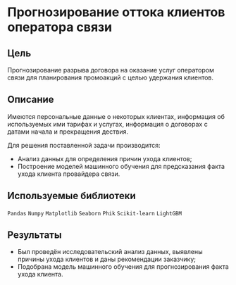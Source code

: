 # Прогнозирование оттока клиентов оператора связи

## Цель

Прогнозирование разрыва договора на оказание услуг оператором связи для планирования промоакций с целью удержания клиентов.

## Описание

Имеются персональные данные о некоторых клиентах, информация об используемых ими тарифах и услугах, информация о договорах с датами начала и прекращения дествия.

Для решения поставленной задачи производится:
* Анализ данных для определения причин ухода клиентов;
* Построение моделей машинного обучения для предсказания факта ухода клиента провайдера связи.

## Используемые библиотеки

`Pandas`
`Numpy`
`Matplotlib`
`Seaborn`
`Phik`
`Scikit-learn`
`LightGBM`

## Результаты
* Был проведён исследовательский анализ данных, выявлены причины ухода клиентов и даны рекомендации заказчику;
* Подобрана модель машинного обучения для прогнозирования факта ухода клиента.
